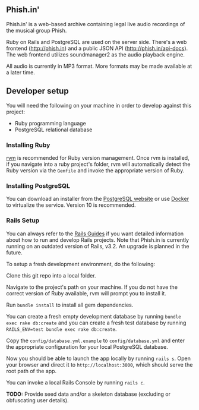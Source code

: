 Phish.in'
---------

Phish.in' is a web-based archive containing legal live audio recordings of the musical group Phish.

Ruby on Rails and PostgreSQL are used on the server side.  There's a web frontend (http://phish.in) and a public JSON API (http://phish.in/api-docs).  The web frontend utilizes soundmanager2 as the audio playback engine.

All audio is currently in MP3 format.  More formats may be made available at a later time.

## Developer setup

You will need the following on your machine in order to develop against this project:
 - Ruby programming language
 - PostgreSQL relational database

### Installing Ruby
[rvm](https://rvm.io/) is recommended for Ruby version management.  Once rvm is installed, if you navigate into a ruby project's folder, rvm will automatically detect the Ruby version via the `Gemfile` and invoke the appropriate version of Ruby.

### Installing PostgreSQL
You can download an installer from the [PostgreSQL website](https://www.postgresql.org/download/) or use [Docker](https://www.docker.com/) to virtualize the service.  Version 10 is recommended.

### Rails Setup
You can always refer to the [Rails Guides](http://guides.rubyonrails.org/) if you want detailed information about how to run and develop Rails projects.  Note that Phish.in is currently running on an outdated version of Rails, v3.2.  An upgrade is planned in the future.

To setup a fresh development environment, do the following:

Clone this git repo into a local folder.

Navigate to the project's path on your machine.  If you do not have the correct version of Ruby available, rvm will prompt you to install it.

Run `bundle install` to install all gem dependencies.

You can create a fresh empty development database by running `bundle exec rake db:create` and you can create a fresh test database by running `RAILS_ENV=test bundle exec rake db:create`.

Copy the `config/database.yml.example` to `config/database.yml` and enter the appropriate configuration for your local PostgreSQL database.

Now you should be able to launch the app locally by running `rails s`.  Open your browser and direct it to `http://localhost:3000`, which should serve the root path of the app.

You can invoke a local Rails Console by running `rails c`.

**TODO:** Provide seed data and/or a skeleton database (excluding or obfuscating user details).

